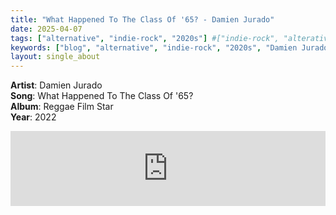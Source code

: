 ```yaml
---
title: "What Happened To The Class Of '65? - Damien Jurado"
date: 2025-04-07
tags: ["alternative", "indie-rock", "2020s"] #["indie-rock", "alterative", "rock", "lo-fi", "new", "60s", "70s", "80s", "90s", "2000s", "2010s", "2020s"]
keywords: ["blog", "alternative", "indie-rock", "2020s", "Damien Jurado", "Reggae Film Star"]
layout: single_about
---
```


**Artist**: Damien Jurado\
**Song**:  What Happened To The Class Of '65? \
**Album**: Reggae Film Star \
**Year**: 2022


<iframe style="border: 0; width: 100%; height: 120px;" src="https://bandcamp.com/EmbeddedPlayer/album=3137215292/size=large/bgcol=ffffff/linkcol=0687f5/tracklist=false/artwork=small/track=2058673686/transparent=true/" seamless><a href="https://damienjurado.bandcamp.com/album/reggae-film-star">Reggae Film Star by Damien Jurado</a></iframe>